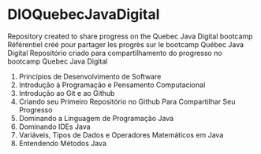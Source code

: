 # DIOQuebecJavaDigital
Repository created to share progress on the Quebec Java Digital bootcamp 
Référentiel créé pour partager les progrès sur le bootcamp Québec Java Digital
Repositório criado para compartilhamento do progresso no bootcamp Quebec Java Digital

1. Princípios de Desenvolvimento de Software
  1. Introdução à Programação e Pensamento Computacional
  2. Introdução ao Git e ao Github
  3. Criando seu Primeiro Repositório no Github Para Compartilhar Seu Progresso
2. Dominando a Linguagem de Programação Java
  1. Dominando IDEs Java
  2. Variáveis, Tipos de Dados e Operadores Matemáticos em Java
  3. Entendendo Métodos Java
